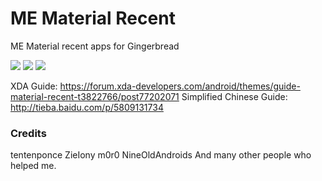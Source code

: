 # ME Material Recent
ME Material recent apps for Gingerbread

<img src="https://forum.xda-developers.com/attachment.php?attachmentid=4561017&d=1532918683"/>
<img src="https://forum.xda-developers.com/attachment.php?attachmentid=4561018&d=1532918689"/>
<img src="https://forum.xda-developers.com/attachment.php?attachmentid=4561019&d=1532918846"/>

XDA Guide: https://forum.xda-developers.com/android/themes/guide-material-recent-t3822766/post77202071
Simplified Chinese Guide: http://tieba.baidu.com/p/5809131734


###  Credits
tentenponce
ZieIony
m0r0
NineOldAndroids
And many other people who helped me.
